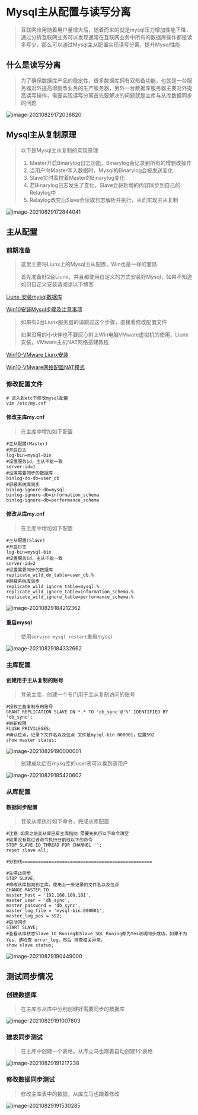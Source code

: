 # Mysql主从配置与读写分离

> 互联网应用随着用户量增大后，随着而来的就是mysql压力增加性能下降，通过分析互联网业务可以发现通常在互联网业务中所有的数据库操作都是读多写少，那么可以通过Mysql主从配置实现读写分离，提升Mysql性能

## 什么是读写分离

> 为了确保数据库产品的稳定性，很多数据库拥有双热备功能，也就是一台服务器对外提高增删改业务的生产服务器，另外一台数据库服务器主要对外提高读写操作，需要实现读写分离首先要解决的问题就是主库与从库数据同步的问题

![image-20210829172038820](./images/image-20210829172038820.png)

## Mysql主从复制原理

> 以下是Mysql主从复制的实现原理
>
> 1. Master开启Binarylog日志功能，Binarylog会记录到所有的增删改操作
> 2. 当用户向Master写入数据时，Mysql的Binarylog会被发送变化
> 3. Slave实时监控着Master的Binarylog变化
> 4. 若Binarylog日志发生了变化，Slave会将新增的内容同步到自己的Relaylog中
> 5. Relaylog改变后Slave会读取日志解析并执行，从而实现主从复制

![image-20210829172844041](./images/image-20210829172844041.png)

## 主从配置

### 前期准备

> 这里主要将Liunx上的Mysql主从配置，Win也是一样的套路
>
> 首先准备好2台Liunx，并且都使用自定义的方式安装好Mysql，如果不知道如何自定义安装请阅读以下博客

[Liunx-安装mysql数据库](https://blog.csdn.net/weixin_44642403/article/details/103588336)

[Win10安装Mysql步骤及注意事项](https://blog.csdn.net/weixin_44642403/article/details/106744487)

> 如果有2台Liunx服务器的请跳过这个步骤，直接看修改配置文件
>
> 如果没用的小伙伴也不要灰心附上Win电脑VMware虚拟机的使用，Liunx安装，VMware主机NAT网络搭建教程

[Win10-VMware Liunx安装](https://blog.csdn.net/weixin_44642403/article/details/103437742)

[Win10-VMware网络配置NAT模式](https://blog.csdn.net/weixin_44642403/article/details/114282780)

### 修改配置文件

~~~shell
# 进入到etc下修改mysql配置
vim /etc/my.cnf
~~~

#### 修改主库my.cnf

> 在主库中增加如下配置

~~~shell
#主从配置(Master)
#开启日志
log-bin=mysql-bin
#设置服务id，主从不能一致
server-id=1
#设置需要同步的数据库
binlog-do-db=user_db
#屏蔽系统库同步
binlog-ignore-db=mysql
binlog-ignore-db=information_schema
binlog-ignore-db=performance_schema
~~~

#### 修改从库my.cnf

> 在主库中增加如下配置

~~~shell
#主从配置(Slave)
#开启日志
log-bin=mysql-bin
#设置服务id，主从不能一致
server-id=2
#设置需要同步的数据库
replicate_wild_do_table=user_db.%
#屏蔽系统库同步
replicate_wild_ignore_table=mysql.%
replicate_wild_ignore_table=information_schema.%
replicate_wild_ignore_table=performance_schema.%
~~~

![image-20210829184212362](./images/image-20210829184212362.png)

#### 重启mysql

> 使用`service mysql restart`重启mysql

![image-20210829184332662](./images/image-20210829184332662.png)

### 主库配置

#### 创建用于主从复制的账号

> 登录主库，创建一个专门用于主从复制访问的账号

~~~shell
#授权主备复制专用账号 
GRANT REPLICATION SLAVE ON *.* TO 'db_sync'@'%' IDENTIFIED BY 'db_sync'; 
#刷新权限 
FLUSH PRIVILEGES; 
#确认位点，记录下文件名以及位点 文件是mysql-bin.000001，位置592
show master status;
~~~

![image-20210829190000001](./images/image-20210829190000001.png)

> 创建成功后在mysq库的user表可以看到该用户

![image-20210829185420602](./images/image-20210829185420602.png)

### 从库配置

#### 数据同步配置

> 登录从库执行如下命令，完成从库配置

~~~shell
#注意 如果之前此从库已有主库指向 需要先执行以下命令清空
#如果没有跳过该命令执行分割线以下的命令
STOP SLAVE IO_THREAD FOR CHANNEL '';
reset slave all;

#分割线=================================================

#先停止同步 
STOP SLAVE;
#修改从库指向到主库，使用上一步记录的文件名以及位点
CHANGE MASTER TO
master_host = '192.168.100.101',
master_user = 'db_sync',
master_password = 'db_sync',
master_log_file = 'mysql-bin.000001',
master_log_pos = 592;
#启动同步 
START SLAVE;
#查看从库状态Slave_IO_Runing和Slave_SQL_Runing都为Yes说明同步成功，如果不为Yes，请检查 error_log，然后 排查相关异常。 
show slave status;
~~~

![image-20210829190449000](./images/image-20210829190449000.png)

## 测试同步情况

### 创建数据库

> 在主库与从库中分别创建好需要同步的数据库

![image-20210829191007803](./images/image-20210829191007803.png)

### 建表同步测试

> 在主库中创建一个表格，从库立马也跟着自动创建1个表格

![image-20210829191217238](./images/image-20210829191217238.png)

### 修改数据同步测试

> 修改主库表中的数据，从库立马也跟着修改

![image-20210829191530285](./images/image-20210829191530285.png)